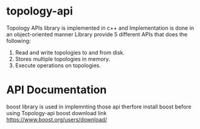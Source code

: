 # topology-api
Topology APIs library is implemented in c++ and Implementation is done in an object-oriented manner
Library provide 5 different APIs that does the following:
1. Read and write topologies to and from disk.
2. Stores multiple topologies in memory.
3. Execute operations on topologies.

# API Documentation 


boost library is used in implemnting those api therfore install boost before using Topology-api
  boost download link https://www.boost.org/users/download/
  
  

